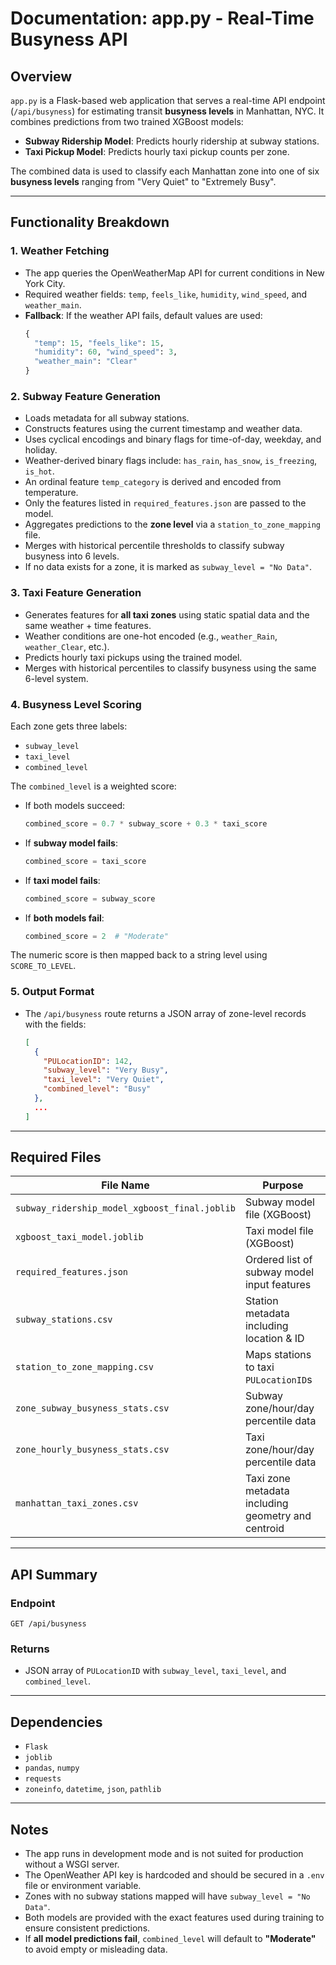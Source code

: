 # Documentation: app.py - Real-Time Busyness API

## Overview

`app.py` is a Flask-based web application that serves a real-time API endpoint (`/api/busyness`) for estimating transit **busyness levels** in Manhattan, NYC. It combines predictions from two trained XGBoost models:

- **Subway Ridership Model**: Predicts hourly ridership at subway stations.
- **Taxi Pickup Model**: Predicts hourly taxi pickup counts per zone.

The combined data is used to classify each Manhattan zone into one of six **busyness levels** ranging from "Very Quiet" to "Extremely Busy".

---

## Functionality Breakdown

### 1. **Weather Fetching**

- The app queries the OpenWeatherMap API for current conditions in New York City.
- Required weather fields: `temp`, `feels_like`, `humidity`, `wind_speed`, and `weather_main`.
- **Fallback**: If the weather API fails, default values are used:
  ```python
  {
    "temp": 15, "feels_like": 15,
    "humidity": 60, "wind_speed": 3,
    "weather_main": "Clear"
  }
  ```

### 2. **Subway Feature Generation**

- Loads metadata for all subway stations.
- Constructs features using the current timestamp and weather data.
- Uses cyclical encodings and binary flags for time-of-day, weekday, and holiday.
- Weather-derived binary flags include: `has_rain`, `has_snow`, `is_freezing`, `is_hot`.
- An ordinal feature `temp_category` is derived and encoded from temperature.
- Only the features listed in `required_features.json` are passed to the model.
- Aggregates predictions to the **zone level** via a `station_to_zone_mapping` file.
- Merges with historical percentile thresholds to classify subway busyness into 6 levels.
- If no data exists for a zone, it is marked as `subway_level = "No Data"`.

### 3. **Taxi Feature Generation**

- Generates features for **all taxi zones** using static spatial data and the same weather + time features.
- Weather conditions are one-hot encoded (e.g., `weather_Rain`, `weather_Clear`, etc.).
- Predicts hourly taxi pickups using the trained model.
- Merges with historical percentiles to classify busyness using the same 6-level system.

### 4. **Busyness Level Scoring**

Each zone gets three labels:

- `subway_level`
- `taxi_level`
- `combined_level`

The `combined_level` is a weighted score:

- If both models succeed:
  ```python
  combined_score = 0.7 * subway_score + 0.3 * taxi_score
  ```
- If **subway model fails**:
  ```python
  combined_score = taxi_score
  ```
- If **taxi model fails**:
  ```python
  combined_score = subway_score
  ```
- If **both models fail**:
  ```python
  combined_score = 2  # "Moderate"
  ```

The numeric score is then mapped back to a string level using `SCORE_TO_LEVEL`.

### 5. **Output Format**

- The `/api/busyness` route returns a JSON array of zone-level records with the fields:
  ```json
  [
    {
      "PULocationID": 142,
      "subway_level": "Very Busy",
      "taxi_level": "Very Quiet",
      "combined_level": "Busy"
    },
    ...
  ]
  ```

---

## Required Files

| File Name                                     | Purpose                                            |
| --------------------------------------------- | -------------------------------------------------- |
| `subway_ridership_model_xgboost_final.joblib` | Subway model file (XGBoost)                        |
| `xgboost_taxi_model.joblib`                   | Taxi model file (XGBoost)                          |
| `required_features.json`                      | Ordered list of subway model input features        |
| `subway_stations.csv`                         | Station metadata including location & ID           |
| `station_to_zone_mapping.csv`                 | Maps stations to taxi `PULocationID`s              |
| `zone_subway_busyness_stats.csv`              | Subway zone/hour/day percentile data               |
| `zone_hourly_busyness_stats.csv`              | Taxi zone/hour/day percentile data                 |
| `manhattan_taxi_zones.csv`                    | Taxi zone metadata including geometry and centroid |

---

## API Summary

### Endpoint

```
GET /api/busyness
```

### Returns

- JSON array of `PULocationID` with `subway_level`, `taxi_level`, and `combined_level`.

---

## Dependencies

- `Flask`
- `joblib`
- `pandas`, `numpy`
- `requests`
- `zoneinfo`, `datetime`, `json`, `pathlib`

---

## Notes

- The app runs in development mode and is not suited for production without a WSGI server.
- The OpenWeather API key is hardcoded and should be secured in a `.env` file or environment variable.
- Zones with no subway stations mapped will have `subway_level = "No Data"`.
- Both models are provided with the exact features used during training to ensure consistent predictions.
- If **all model predictions fail**, `combined_level` will default to **"Moderate"** to avoid empty or misleading data.

